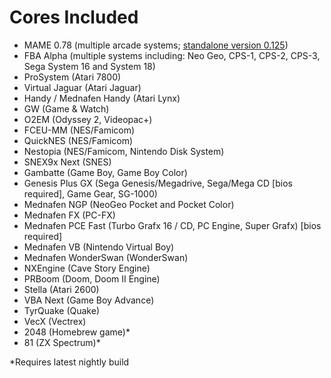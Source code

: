 # Cores Included

- MAME 0.78 (multiple arcade systems; [standalone version 0.125](http://store.brewology.com/ahomebrew.php?brewid=237))
- FBA Alpha (multiple systems including: Neo Geo, CPS-1, CPS-2, CPS-3, Sega System 16 and System 18) 
- ProSystem (Atari 7800)
- Virtual Jaguar (Atari Jaguar)
- Handy / Mednafen Handy (Atari Lynx) 
- GW (Game & Watch) 
- O2EM (Odyssey 2, Videopac+) 
- FCEU-MM (NES/Famicom) 
- QuickNES (NES/Famicom)
- Nestopia (NES/Famicom, Nintendo Disk System) 
- SNEX9x Next (SNES) 
- Gambatte (Game Boy, Game Boy Color) 
- Genesis Plus GX (Sega Genesis/Megadrive, Sega/Mega CD [bios required],  Game Gear, SG-1000)
- Mednafen NGP (NeoGeo Pocket and Pocket Color) 
- Mednafen FX (PC-FX) 
- Mednafen PCE Fast (Turbo Grafx 16 / CD, PC Engine, Super Grafx) [bios required]
- Mednafen VB (Nintendo Virtual Boy) 
- Mednafen WonderSwan (WonderSwan) 
- NXEngine (Cave Story Engine) 
- PRBoom (Doom, Doom II Engine) 
- Stella (Atari 2600) 
- VBA Next (Game Boy Advance) 
- TyrQuake (Quake) 
- VecX (Vectrex)
- 2048 (Homebrew game)\*
- 81 (ZX Spectrum)\*

\*Requires latest nightly build
